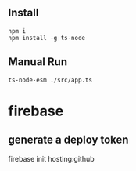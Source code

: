 ## Install
```shell
npm i
npm install -g ts-node
```

## Manual Run 
```shell
ts-node-esm ./src/app.ts 
```

# firebase
## generate a deploy token
firebase init hosting:github
